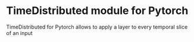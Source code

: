 # TimeDistributed module for Pytorch

TimeDistributed for Pytorch allows to apply a layer to every temporal slice of an input 
